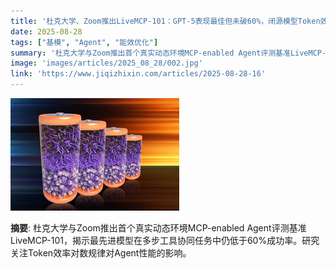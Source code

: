 ```yaml
---
title: '杜克大学、Zoom推出LiveMCP‑101：GPT‑5表现最佳但未破60%，闭源模型Token效率对数规律引关注'
date: 2025-08-28
tags: ["基模", "Agent", "能效优化"]
summary: '杜克大学与Zoom推出首个真实动态环境MCP-enabled Agent评测基准LiveMCP-101，揭示最先进模型在多步工具协同任务中仍低于60%成功率。研究关注Token效率对数规律对Agent性能的影响。'
image: 'images/articles/2025_08_28/002.jpg'
link: 'https://www.jiqizhixin.com/articles/2025-08-28-16'
---
```

![杜克大学、Zoom推出LiveMCP‑101：GPT‑5表现最佳但未破60%，闭源模型Token效率对数规律引关注](images/articles/2025_08_28/002.jpg)

**摘要**: 杜克大学与Zoom推出首个真实动态环境MCP-enabled Agent评测基准LiveMCP-101，揭示最先进模型在多步工具协同任务中仍低于60%成功率。研究关注Token效率对数规律对Agent性能的影响。
